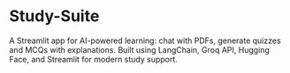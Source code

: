 # Study-Suite
A Streamlit app for AI-powered learning: chat with PDFs, generate quizzes and MCQs with explanations. Built using LangChain, Groq API, Hugging Face, and Streamlit for modern study support.
